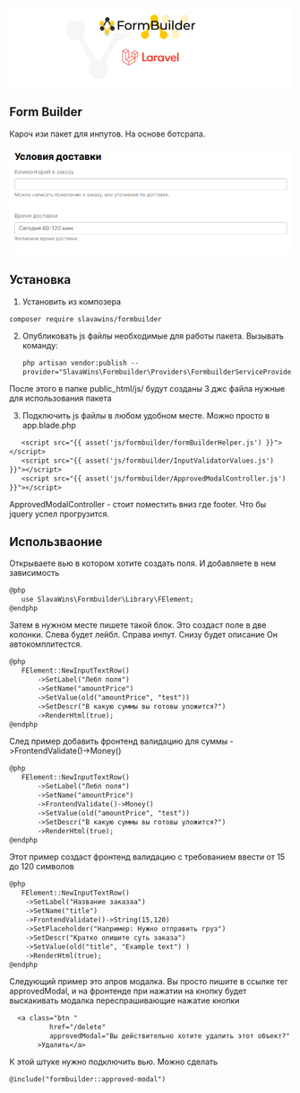 <p align="center">
<img src="info/logo.png">
</p>

## Form Builder 
Кароч изи пакет для инпутов. На основе ботсрапа.
  
![Example](info/ex.png)
 

## Установка
1) Установить из композера 
```  
composer require slavawins/formbuilder
```

2) Опубликовать js файлы необходимые для работы пакета.
Вызывать команду:
   ```
   php artisan vendor:publish --provider="SlavaWins\Formbuilder\Providers\FormbuilderServiceProvider"
   ``` 
После этого в папке public_html/js/ будут созданы 3 джс файла нужные для использования пакета

3) Подключить js файлы в любом удобном месте. Можно просто в app.blade.php
 ```
    <script src="{{ asset('js/formbuilder/formBuilderHelper.js') }}"></script>
    <script src="{{ asset('js/formbuilder/InputValidatorValues.js') }}"></script>
    <script src="{{ asset('js/formbuilder/ApprovedModalController.js') }}"></script>
 ```
ApprovedModalController - стоит поместить вниз где footer. Что бы jquery успел прогрузится.

## Использваоние

Открываете вью в котором хотите создать поля. И добавляете в нем зависимость
 ```
@php
    use SlavaWins\Formbuilder\Library\FElement;
@endphp
 ```

Затем в нужном месте пишете такой блок.
Это создаст поле в две колонки. Слева будет лейбл. Справа инпут.
Снизу будет описание
Он автокомплитестся.
 ```
@php
    FElement::NewInputTextRow()
        ->SetLabel("Лебл поля")
        ->SetName("amountPrice")
        ->SetValue(old("amountPrice", "test"))
        ->SetDescr("В какую суммы вы готовы уложится?")
        ->RenderHtml(true);
@endphp
 ```
 

След пример добавить фронтенд валидацию для суммы  ->FrontendValidate()->Money()
 ```
@php
    FElement::NewInputTextRow()
        ->SetLabel("Лебл поля")
        ->SetName("amountPrice")
        ->FrontendValidate()->Money()
        ->SetValue(old("amountPrice", "test"))
        ->SetDescr("В какую суммы вы готовы уложится?")
        ->RenderHtml(true);
@endphp
 ```

Этот пример создаст фронтенд валидацию с требованием ввести от 15 до 120 символов
 ```
 @php
    FElement::NewInputTextRow()
     ->SetLabel("Название заказаа")
     ->SetName("title")
     ->FrontendValidate()->String(15,120)
     ->SetPlaceholder("Например: Нужно отправить груз")
     ->SetDescr("Кратко опишите суть заказа")
     ->SetValue(old("title", "Example text") )
     ->RenderHtml(true);
@endphp
 ```

Следующий пример это апров модалка. Вы просто пишите в ссылке тег approvedModal, и на фронтенде при нажатии
на кнопку будет выскакивать модалка переспрашивающие нажатие кнопки
 ```
   <a class="btn "
           href="/delete"
           approvedModal="Вы действительно хотите удалить этот объект?"
        >Удалить</a>
 ```

К этой штуке нужно подключить вью. Можно сделать 
 ```
@include("formbuilder::approved-modal")
 ```
